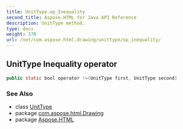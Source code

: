 ```yaml
---
title: UnitType.op_Inequality
second_title: Aspose.HTML for Java API Reference
description: UnitType method. 
type: docs
weight: 370
url: /net/com.aspose.html.drawing/unittype/op_inequality/
---
```

## UnitType Inequality operator

```java
public static bool operator !=(UnitType first, UnitType second)
```

### See Also

* class [UnitType](../)
* package [com.aspose.html.Drawing](../../unittype/)
* package [Aspose.HTML](../../../)
